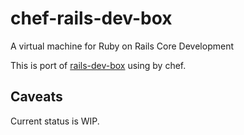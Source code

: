 # chef-rails-dev-box

A virtual machine for Ruby on Rails Core Development

This is port of [rails-dev-box](https://github.com/rails/rails-dev-box) using by chef.

## Caveats

Current status is WIP.

